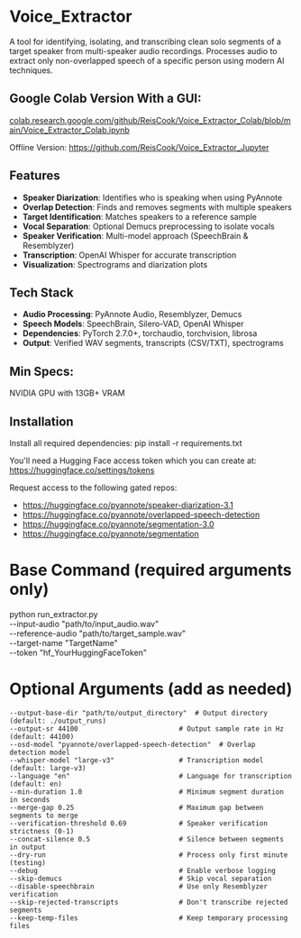 # Voice_Extractor

A tool for identifying, isolating, and transcribing clean solo segments of a target speaker from multi-speaker audio recordings. Processes audio to extract only non-overlapped speech of a specific person using modern AI techniques.

## Google Colab Version With a GUI:

[colab.research.google.com/github/ReisCook/Voice_Extractor_Colab/blob/main/Voice_Extractor_Colab.ipynb
](https://colab.research.google.com/github/ReisCook/Voice_Extractor_Colab/blob/main/Voice_Extractor_Colab.ipynb)

Offline Version: https://github.com/ReisCook/Voice_Extractor_Jupyter

## Features

- **Speaker Diarization**: Identifies who is speaking when using PyAnnote
- **Overlap Detection**: Finds and removes segments with multiple speakers  
- **Target Identification**: Matches speakers to a reference sample
- **Vocal Separation**: Optional Demucs preprocessing to isolate vocals
- **Speaker Verification**: Multi-model approach (SpeechBrain & Resemblyzer)
- **Transcription**: OpenAI Whisper for accurate transcription
- **Visualization**: Spectrograms and diarization plots

## Tech Stack

- **Audio Processing**: PyAnnote Audio, Resemblyzer, Demucs
- **Speech Models**: SpeechBrain, Silero-VAD, OpenAI Whisper
- **Dependencies**: PyTorch 2.7.0+, torchaudio, torchvision, librosa
- **Output**: Verified WAV segments, transcripts (CSV/TXT), spectrograms

## Min Specs:

NVIDIA GPU with 13GB+ VRAM

## Installation



Install all required dependencies:        pip install -r requirements.txt

You'll need a Hugging Face access token which you can create at: https://huggingface.co/settings/tokens

Request access to the following gated repos:
- https://huggingface.co/pyannote/speaker-diarization-3.1
- https://huggingface.co/pyannote/overlapped-speech-detection
- https://huggingface.co/pyannote/segmentation-3.0
- https://huggingface.co/pyannote/segmentation

# Base Command (required arguments only)
python run_extractor.py \
    --input-audio "path/to/input_audio.wav" \
    --reference-audio "path/to/target_sample.wav" \
    --target-name "TargetName" \
    --token "hf_YourHuggingFaceToken"

# Optional Arguments (add as needed)
    --output-base-dir "path/to/output_directory"  # Output directory (default: ./output_runs)
    --output-sr 44100                         # Output sample rate in Hz (default: 44100)
    --osd-model "pyannote/overlapped-speech-detection"  # Overlap detection model
    --whisper-model "large-v3"                # Transcription model (default: large-v3)
    --language "en"                           # Language for transcription (default: en)
    --min-duration 1.0                        # Minimum segment duration in seconds
    --merge-gap 0.25                          # Maximum gap between segments to merge
    --verification-threshold 0.69             # Speaker verification strictness (0-1)
    --concat-silence 0.5                      # Silence between segments in output
    --dry-run                                 # Process only first minute (testing)
    --debug                                   # Enable verbose logging
    --skip-demucs                             # Skip vocal separation
    --disable-speechbrain                     # Use only Resemblyzer verification
    --skip-rejected-transcripts               # Don't transcribe rejected segments
    --keep-temp-files                         # Keep temporary processing files
